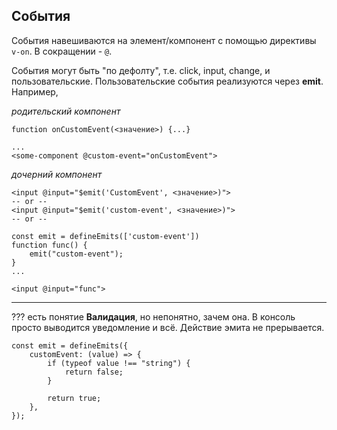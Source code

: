 ## События

События навешиваются на элемент/компонент с помощью директивы `v-on`. В сокращении - `@`.

События могут быть "по дефолту", т.е. click, input, change, и пользовательские. Пользовательские события реализуются через **emit**.
Например,

_родительский компонент_
```
function onCustomEvent(<значение>) {...}

...
<some-component @custom-event="onCustomEvent">
```

_дочерний компонент_
```
<input @input="$emit('CustomEvent', <значение>)">
-- or --
<input @input="$emit('сustom-event', <значение>)">
-- or --

const emit = defineEmits(['сustom-event'])
function func() {
    emit("сustom-event");
}
...

<input @input="func">
```

***
???
есть понятие **Валидация**, но непонятно, зачем она. В консоль просто выводится уведомление и всё. Действие эмита не прерывается.
```
const emit = defineEmits({
    customEvent: (value) => {
        if (typeof value !== "string") {
            return false;
        }

        return true;
    },
});
```